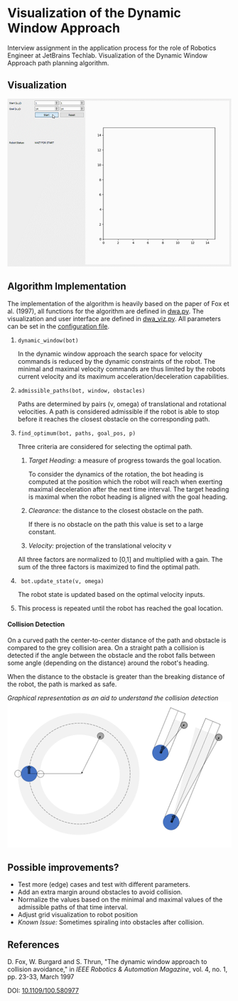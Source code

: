# Visualization of the Dynamic Window Approach
Interview assignment in the application process for the role of Robotics Engineer at JetBrains Techlab. 
Visualization of the Dynamic Window Approach path planning algorithm. 

## Visualization
![Visualization Example](viz_example.gif)


## Algorithm Implementation
The implementation of the algorithm is heavily based on the paper of Fox et al. (1997), all functions for the algorithm 
are defined in [dwa.py](/dwa.py). The visualization and user interface are defined in [dwa_viz.py](/dwa_viz.py). 
All parameters can be set in the [configuration file](/config.yaml). 

1. ```dynamic_window(bot)```
    
    In the dynamic window approach the search space for velocity commands is reduced 
by the dynamic constraints of the robot. The minimal and maximal velocity commands are 
thus limited by the robots current velocity and its maximum acceleration/deceleration capabilities. 

2. ```admissible_paths(bot, window, obstacles)```

    Paths are determined by pairs (v, omega) of translational and rotational velocities. 
    A path is considered admissible if the robot is able to stop before it reaches the closest
    obstacle on the corresponding path. 
    
3. ```find_optimum(bot, paths, goal_pos, p)```

    Three criteria are considered for selecting the optimal path. 
    
    1. _Target Heading:_ a measure of progress towards the goal location.
     
        To consider the dynamics of the rotation, the bot heading is computed at the position which the robot 
        will reach when exerting maximal deceleration after the next time interval. 
        The target heading is maximal when the robot heading is aligned with the goal heading. 
        
    2. _Clearance:_ the distance to the closest obstacle on the path.
    
        If there is no obstacle on the path this value is set to a large constant. 
        
    3. _Velocity:_ projection of the translational velocity v
    
    All three factors are normalized to [0,1] and multiplied with a gain. 
    The sum of the three factors is maximized to find the optimal path. 
    
 1. ``` bot.update_state(v, omega)```
 
    The robot state is updated based on the optimal velocity inputs. 
 
 1. This process is repeated until the robot has reached the goal location. 

#### Collision Detection
On a curved path the center-to-center distance of the path and obstacle is compared to the grey collision area. 
On a straight path a collision is detected if the angle between the obstacle and the robot falls between some angle 
(depending on the distance) around the robot's heading. 

When the distance to the obstacle is greater than the breaking distance of the robot, the path is marked as safe.

_Graphical representation as an aid to understand the collision detection_
![Collision Detection](collision_detection.png)

## Possible improvements?
- Test more (edge) cases and test with different parameters. 
- Add an extra margin around obstacles to avoid collision. 
- Normalize the values based on the minimal and maximal values of the admissible paths of that time interval.
- Adjust grid visualization to robot position
- _Known Issue:_ Sometimes spiraling into obstacles after collision.


## References
D. Fox, W. Burgard and S. Thrun, "The dynamic window approach to collision avoidance," 
in _IEEE Robotics & Automation Magazine_, vol. 4, no. 1, pp. 23-33, March 1997

DOI: [10.1109/100.580977](https://ieeexplore.ieee.org/document/580977)

